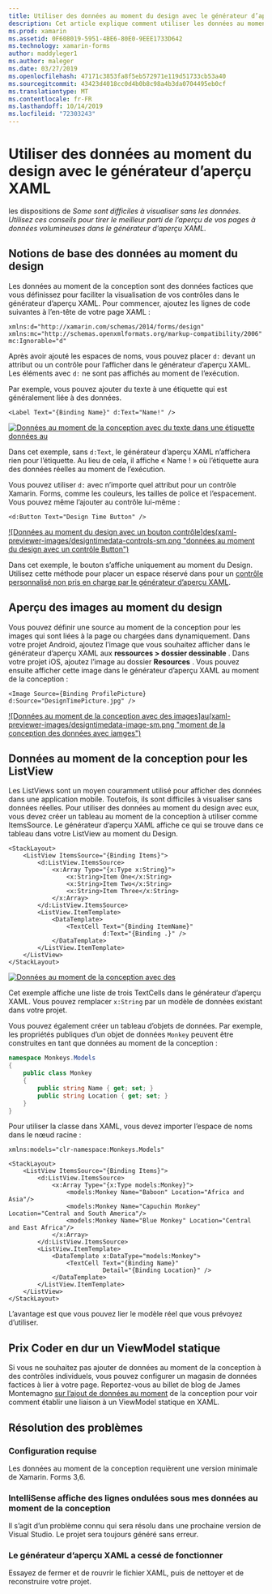 ```yaml
---
title: Utiliser des données au moment du design avec le générateur d’aperçu XAML
description: Cet article explique comment utiliser les données au moment du design pour afficher des dispositions lourdes en données dans le générateur d’aperçu XAML sans exécuter votre application.
ms.prod: xamarin
ms.assetid: 0F608019-5951-4BE6-80E0-9EEE1733D642
ms.technology: xamarin-forms
author: maddyleger1
ms.author: maleger
ms.date: 03/27/2019
ms.openlocfilehash: 47171c3853fa8f5eb572971e119d51733cb53a40
ms.sourcegitcommit: 43423d4018cc0d4b0b8c98a4b3da0704495eb0cf
ms.translationtype: MT
ms.contentlocale: fr-FR
ms.lasthandoff: 10/14/2019
ms.locfileid: "72303243"
---
```

# <a name="use-design-time-data-with-the-xaml-previewer"></a>Utiliser des données au moment du design avec le générateur d’aperçu XAML

les dispositions de _Some sont difficiles à visualiser sans les données. Utilisez ces conseils pour tirer le meilleur parti de l’aperçu de vos pages à données volumineuses dans le générateur d’aperçu XAML._

## <a name="design-time-data-basics"></a>Notions de base des données au moment du design

Les données au moment de la conception sont des données factices que vous définissez pour faciliter la visualisation de vos contrôles dans le générateur d’aperçu XAML. Pour commencer, ajoutez les lignes de code suivantes à l’en-tête de votre page XAML :

```xaml
xmlns:d="http://xamarin.com/schemas/2014/forms/design"
xmlns:mc="http://schemas.openxmlformats.org/markup-compatibility/2006"
mc:Ignorable="d"
```

Après avoir ajouté les espaces de noms, vous pouvez placer `d:` devant un attribut ou un contrôle pour l’afficher dans le générateur d’aperçu XAML. Les éléments avec `d:` ne sont pas affichés au moment de l’exécution.

Par exemple, vous pouvez ajouter du texte à une étiquette qui est généralement liée à des données.

```xaml
<Label Text="{Binding Name}" d:Text="Name!" />
```

[![Données au moment de la conception avec du texte dans une étiquette données au](xaml-previewer-images/designtimedata-label-sm.png "moment de la conception avec texte d’une étiquette")](xaml-previewer-images/designtimedata-label-lg.png#lightbox)

Dans cet exemple, sans `d:Text`, le générateur d’aperçu XAML n’affichera rien pour l’étiquette. Au lieu de cela, il affiche « Name ! » où l’étiquette aura des données réelles au moment de l’exécution.

Vous pouvez utiliser `d:` avec n’importe quel attribut pour un contrôle Xamarin. Forms, comme les couleurs, les tailles de police et l’espacement. Vous pouvez même l’ajouter au contrôle lui-même :

```xaml
<d:Button Text="Design Time Button" />
```

[![Données au moment du design avec un bouton contrôle]des(xaml-previewer-images/designtimedata-controls-sm.png "données au moment du design avec un contrôle Button")](xaml-previewer-images/designtimedata-controls-lg.png#lightbox)

Dans cet exemple, le bouton s’affiche uniquement au moment du Design. Utilisez cette méthode pour placer un espace réservé dans pour un [contrôle personnalisé non pris en charge par le générateur d’aperçu XAML](render-custom-controls.md).

## <a name="preview-images-at-design-time"></a>Aperçu des images au moment du design

Vous pouvez définir une source au moment de la conception pour les images qui sont liées à la page ou chargées dans dynamiquement. Dans votre projet Android, ajoutez l’image que vous souhaitez afficher dans le générateur d’aperçu XAML aux **ressources > dossier dessinable** . Dans votre projet iOS, ajoutez l’image au dossier **Resources** . Vous pouvez ensuite afficher cette image dans le générateur d’aperçu XAML au moment de la conception :

```xaml
<Image Source={Binding ProfilePicture} d:Source="DesignTimePicture.jpg" />
```

[![Données au moment de la conception avec des images]au(xaml-previewer-images/designtimedata-image-sm.png "moment de la conception des données avec iamges")](xaml-previewer-images/designtimedata-image-lg.png#lightbox)

## <a name="design-time-data-for-listviews"></a>Données au moment de la conception pour les ListView

Les ListViews sont un moyen couramment utilisé pour afficher des données dans une application mobile. Toutefois, ils sont difficiles à visualiser sans données réelles. Pour utiliser des données au moment du design avec eux, vous devez créer un tableau au moment de la conception à utiliser comme ItemsSource. Le générateur d’aperçu XAML affiche ce qui se trouve dans ce tableau dans votre ListView au moment du Design.

```xaml
<StackLayout>
    <ListView ItemsSource="{Binding Items}">
        <d:ListView.ItemsSource>
            <x:Array Type="{x:Type x:String}">
                <x:String>Item One</x:String>
                <x:String>Item Two</x:String>
                <x:String>Item Three</x:String>
            </x:Array>
        </d:ListView.ItemsSource>
        <ListView.ItemTemplate>
            <DataTemplate>
                <TextCell Text="{Binding ItemName}"
                          d:Text="{Binding .}" />
            </DataTemplate>
        </ListView.ItemTemplate>
    </ListView>
</StackLayout>
```

[![Données au moment de la conception avec des](xaml-previewer-images/designtimedata-itemssource-sm.png "données au moment du design ListView avec un ListView")](xaml-previewer-images/designtimedata-itemssource-lg.png#lightbox)

Cet exemple affiche une liste de trois TextCells dans le générateur d’aperçu XAML. Vous pouvez remplacer `x:String` par un modèle de données existant dans votre projet.

Vous pouvez également créer un tableau d’objets de données. Par exemple, les propriétés publiques d’un objet de données `Monkey` peuvent être construites en tant que données au moment de la conception :

```csharp
namespace Monkeys.Models
{
    public class Monkey
    {
        public string Name { get; set; }
        public string Location { get; set; }
    }
}
```

Pour utiliser la classe dans XAML, vous devez importer l’espace de noms dans le nœud racine :

```xaml
xmlns:models="clr-namespace:Monkeys.Models"
```

```xaml
<StackLayout>
    <ListView ItemsSource="{Binding Items}">
        <d:ListView.ItemsSource>
            <x:Array Type="{x:Type models:Monkey}">
                <models:Monkey Name="Baboon" Location="Africa and Asia"/>
                <models:Monkey Name="Capuchin Monkey" Location="Central and South America"/>
                <models:Monkey Name="Blue Monkey" Location="Central and East Africa"/>
            </x:Array>
        </d:ListView.ItemsSource>
        <ListView.ItemTemplate>
            <DataTemplate x:DataType="models:Monkey">
                <TextCell Text="{Binding Name}"
                          Detail="{Binding Location}" />
            </DataTemplate>
        </ListView.ItemTemplate>
    </ListView>
</StackLayout>
```

L’avantage est que vous pouvez lier le modèle réel que vous prévoyez d’utiliser.

## <a name="alternative-hardcode-a-static-viewmodel"></a>Prix Coder en dur un ViewModel statique

Si vous ne souhaitez pas ajouter de données au moment de la conception à des contrôles individuels, vous pouvez configurer un magasin de données factices à lier à votre page. Reportez-vous au billet de blog de James Montemagno [sur l’ajout de données au moment](https://montemagno.com/xamarin-forms-design-time-data-tips-best-practices/) de la conception pour voir comment établir une liaison à un ViewModel statique en XAML.

## <a name="troubleshooting"></a>Résolution des problèmes

### <a name="requirements"></a>Configuration requise

Les données au moment de la conception requièrent une version minimale de Xamarin. Forms 3,6.

### <a name="intellisense-shows-squiggly-lines-under-my-design-time-data"></a>IntelliSense affiche des lignes ondulées sous mes données au moment de la conception

Il s’agit d’un problème connu qui sera résolu dans une prochaine version de Visual Studio. Le projet sera toujours généré sans erreur.

### <a name="the-xaml-previewer-stopped-working"></a>Le générateur d’aperçu XAML a cessé de fonctionner

Essayez de fermer et de rouvrir le fichier XAML, puis de nettoyer et de reconstruire votre projet.
